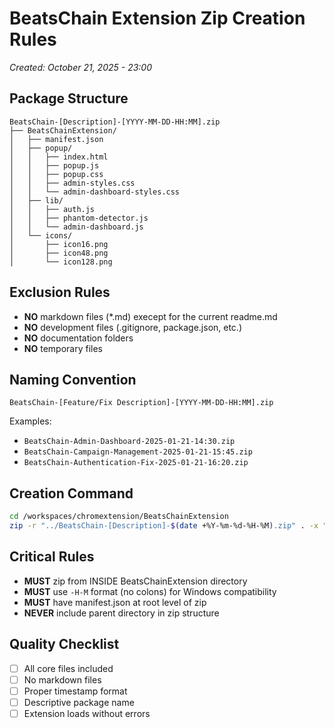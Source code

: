 # BeatsChain Extension Zip Creation Rules
*Created: October 21, 2025 - 23:00*

## Package Structure
```
BeatsChain-[Description]-[YYYY-MM-DD-HH:MM].zip
├── BeatsChainExtension/
│   ├── manifest.json
│   ├── popup/
│   │   ├── index.html
│   │   ├── popup.js
│   │   ├── popup.css
│   │   ├── admin-styles.css
│   │   └── admin-dashboard-styles.css
│   ├── lib/
│   │   ├── auth.js
│   │   ├── phantom-detector.js
│   │   └── admin-dashboard.js
│   └── icons/
│       ├── icon16.png
│       ├── icon48.png
│       └── icon128.png
```

## Exclusion Rules
- **NO** markdown files (*.md) execept for the current readme.md
- **NO** development files (.gitignore, package.json, etc.)
- **NO** documentation folders
- **NO** temporary files

## Naming Convention
`BeatsChain-[Feature/Fix Description]-[YYYY-MM-DD-HH:MM].zip`

Examples:
- `BeatsChain-Admin-Dashboard-2025-01-21-14:30.zip`
- `BeatsChain-Campaign-Management-2025-01-21-15:45.zip`
- `BeatsChain-Authentication-Fix-2025-01-21-16:20.zip`

## Creation Command
```bash
cd /workspaces/chromextension/BeatsChainExtension
zip -r "../BeatsChain-[Description]-$(date +%Y-%m-%d-%H-%M).zip" . -x "*.md" "*.git*" "*node_modules*" "*package*.json"
```

## Critical Rules
- **MUST** zip from INSIDE BeatsChainExtension directory
- **MUST** use `-H-M` format (no colons) for Windows compatibility
- **MUST** have manifest.json at root level of zip
- **NEVER** include parent directory in zip structure

## Quality Checklist
- [ ] All core files included
- [ ] No markdown files
- [ ] Proper timestamp format
- [ ] Descriptive package name
- [ ] Extension loads without errors